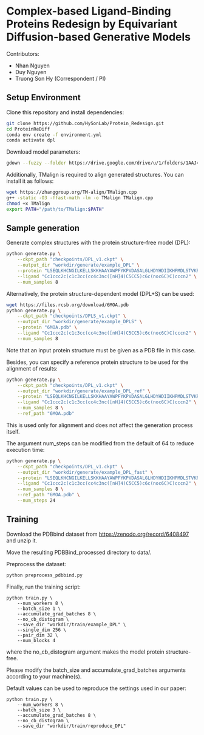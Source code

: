 # Complex-based Ligand-Binding Proteins Redesign by Equivariant Diffusion-based Generative Models

Contributors:
* Nhan Nguyen
* Duy Nguyen
* Truong Son Hy (Correspondent / PI)

## Setup Environment
Clone this repository and install dependencies:
```bash
git clone https://github.com/HySonLab/Protein_Redesign.git
cd ProteinReDiff
conda env create -f environment.yml
conda activate dpl
```

Download model parameters:
```bash
gdown --fuzzy --folder https://drive.google.com/drive/u/1/folders/1AAJ4P5EmQtwle9_eSeNMcF-KMWObksxZ
```

Additionally, TMalign is required to align generated structures.
You can install it as follows:
```bash
wget https://zhanggroup.org/TM-align/TMalign.cpp
g++ -static -O3 -ffast-math -lm -o TMalign TMalign.cpp
chmod +x TMalign
export PATH="/path/to/TMalign:$PATH"
```

## Sample generation
Generate complex structures with the protein structure-free model (DPL):
```bash
python generate.py \
    --ckpt_path "checkpoints/DPL_v1.ckpt" \
    --output_dir "workdir/generate/example_DPL" \
    --protein "LSEQLKHCNGILKELLSKKHAAYAWPFYKPVDASALGLHDYHDIIKHPMDLSTVKRKMENRDYRDAQEFAADVRLMFSNCYKYNPPDHDVVAMARKLQDVFEFRYAKMPD" \
    --ligand "Cc1ccc2c(c1c3cc(cc4c3nc([nH]4)C5CC5)c6c(noc6C)C)cccn2" \
    --num_samples 8
```

Alternatively, the protein structure-dependent model (DPL+S) can be used:
```bash
wget https://files.rcsb.org/download/6MOA.pdb
python generate.py \
    --ckpt_path "checkpoints/DPLS_v1.ckpt" \
    --output_dir "workdir/generate/example_DPLS" \
    --protein "6MOA.pdb" \
    --ligand "Cc1ccc2c(c1c3cc(cc4c3nc([nH]4)C5CC5)c6c(noc6C)C)cccn2" \
    --num_samples 8
```
Note that an input protein structure must be given as a PDB file in this case.

Besides, you can specify a reference protein structure to be used for the alignment of results:
```bash
python generate.py \
    --ckpt_path "checkpoints/DPL_v1.ckpt" \
    --output_dir "workdir/generate/example_DPL_ref" \
    --protein "LSEQLKHCNGILKELLSKKHAAYAWPFYKPVDASALGLHDYHDIIKHPMDLSTVKRKMENRDYRDAQEFAADVRLMFSNCYKYNPPDHDVVAMARKLQDVFEFRYAKMPD" \
    --ligand "Cc1ccc2c(c1c3cc(cc4c3nc([nH]4)C5CC5)c6c(noc6C)C)cccn2" \
    --num_samples 8 \
    --ref_path "6MOA.pdb"
```
This is used only for alignment and does not affect the generation process itself.

The argument num_steps can be modified from the default of 64 to reduce execution time:
```bash
python generate.py \
    --ckpt_path "checkpoints/DPL_v1.ckpt" \
    --output_dir "workdir/generate/example_DPL_fast" \
    --protein "LSEQLKHCNGILKELLSKKHAAYAWPFYKPVDASALGLHDYHDIIKHPMDLSTVKRKMENRDYRDAQEFAADVRLMFSNCYKYNPPDHDVVAMARKLQDVFEFRYAKMPD" \
    --ligand "Cc1ccc2c(c1c3cc(cc4c3nc([nH]4)C5CC5)c6c(noc6C)C)cccn2" \
    --num_samples 8 \
    --ref_path "6MOA.pdb" \
    --num_steps 24
```

## Training

Download the PDBbind dataset from https://zenodo.org/record/6408497 and unzip it.

Move the resulting PDBBind_processed directory to data/.

Preprocess the dataset:
```bash
python preprocess_pdbbind.py
```

Finally, run the training script:
```
python train.py \
    --num_workers 8 \
    --batch_size 1 \
    --accumulate_grad_batches 8 \
    --no_cb_distogram \
    --save_dir "workdir/train/example_DPL" \
    --single_dim 256 \
    --pair_dim 32 \
    --num_blocks 4
```
where the no_cb_distogram argument makes the model protein structure-free.

Please modify the batch_size and accumulate_grad_batches arguments according to your machine(s).

Default values can be used to reproduce the settings used in our paper:
```
python train.py \
    --num_workers 8 \
    --batch_size 3 \
    --accumulate_grad_batches 8 \
    --no_cb_distogram \
    --save_dir "workdir/train/reproduce_DPL"
```